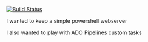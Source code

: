 [![Build Status](https://dev.azure.com/k3sci/kubeci/_apis/build/status/alohaninja.powershell-webserver?branchName=master)](https://dev.azure.com/k3sci/kubeci/_build/latest?definitionId=4&branchName=master)

I wanted to keep a simple powershell webserver

I also wanted to play with ADO Pipelines custom tasks

